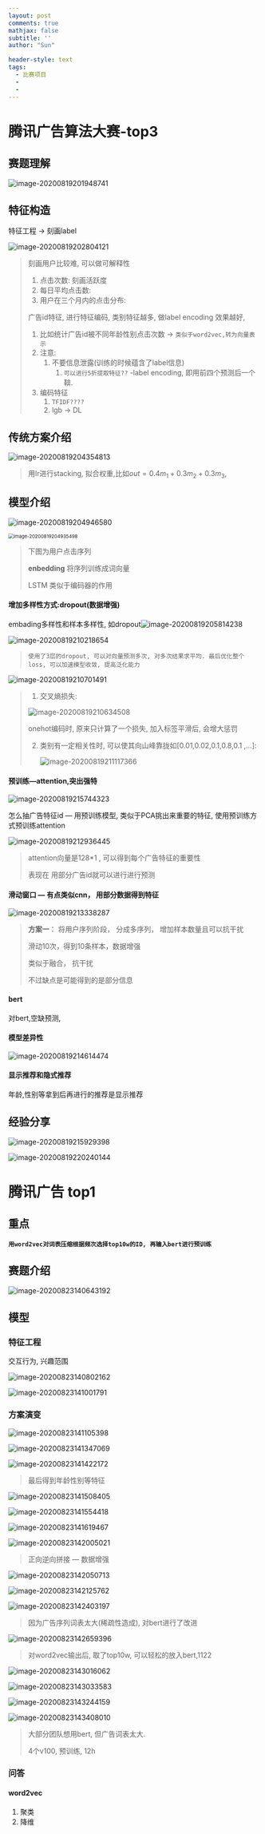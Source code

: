 ```yaml
---
layout: post
comments: true
mathjax: false
subtitle: ''
author: "Sun"

header-style: text
tags:
  - 比赛项目	
  - 
  - 
---
```


# 腾讯广告算法大赛-top3

## 赛题理解

![image-20200819201948741](/img/in-post/20_07/image-20200819201948741.png)

## 特征构造

特征工程 -> 刻画label

![image-20200819202804121](/img/in-post/20_07/image-20200819202804121.png)

> 刻画用户比较难, 可以做可解释性
>
> 1. 点击次数: 刻画活跃度
> 2. 每日平均点击数: 
> 3. 用户在三个月内的点击分布: 
>
> 广告id特征, 进行特征编码, 类别特征越多, 做label encoding 效果越好, 
>
> 1. 比如统计广告id被不同年龄性别点击次数 -> `类似于word2vec,转为向量表示`
> 2. 注意:
>    1. 不要信息泄露(训练的时候蕴含了label信息) 
>       1. `可以进行5折提取特征??` -label encoding, 即用前四个预测后一个鞥.
> 3. 编码特征
>    1. `TFIDF????`
>    2. lgb -> DL 

## 传统方案介绍

![image-20200819204354813](/img/in-post/20_07/image-20200819204354813.png)

> 用lr进行stacking, 拟合权重,比如$out = 0.4m_1+0.3m_2+0.3m_3$,

## 模型介绍



![image-20200819204946580](/img/in-post/20_07/image-20200819204946580.png)

<img src="/img/in-post/20_07/image-20200819204935498.png" alt="image-20200819204935498" style="zoom:67%;" />

> 下图为用户点击序列
>
> **enbedding** 将序列训练成词向量
>
> LSTM  类似于编码器的作用
>
> 

#### 增加多样性方式:dropout(数据增强)

embading多样性和样本多样性, 如dropout![image-20200819205814238](/img/in-post/20_07/image-20200819205814238.png)

![image-20200819210218654](/img/in-post/20_07/image-20200819210218654.png)

> `使用了3层的dropout, 可以对向量预测多次, 对多次结果求平均. 最后优化整个loss, 可以加速模型收敛, 提高泛化能力`

![image-20200819210701491](/img/in-post/20_07/image-20200819210701491.png)

> 1. 交叉熵损失:
>
> ![image-20200819210634508](/img/in-post/20_07/image-20200819210634508.png)
>
> onehot编码时, 原来只计算了一个损失,    加入标签平滑后, 会增大惩罚
>
> 2. 类别有一定相关性时, 可以使其向山峰靠拢如[0.01,0.02,0.1,0.8,0.1 ,…]:
>
>    ![image-20200819211117366](/img/in-post/20_07/image-20200819211117366.png)

#### 预训练—attention,突出强特

![image-20200819215744323](/img/in-post/20_07/image-20200819215744323.png)

怎么抽广告特征id — 用预训练模型, 类似于PCA挑出来重要的特征, 使用预训练方式预训练attention

![image-20200819212936445](/img/in-post/20_07/image-20200819212936445.png)

> attention向量是128*1 , 可以得到每个广告特征的重要性
>
> 表现在 用部分广告id就可以进行进行预测

#### 滑动窗口 — 有点类似cnn， 用部分数据得到特征

![image-20200819213338287](/img/in-post/20_07/image-20200819213338287.png)

> **方案一**： 将用户序列阶段， 分成多序列， 增加样本数量且可以抗干扰
>
> 滑动10次，得到10条样本，数据增强
>
> 类似于融合， 抗干扰
>
> 不过缺点是可能得到的是部分信息









#### bert

对bert,空缺预测,

#### 模型差异性

![image-20200819214614474](/img/in-post/20_07/image-20200819214614474.png)

####  显示推荐和隐式推荐

年龄,性别等拿到后再进行的推荐是显示推荐

## 经验分享

![image-20200819215929398](/img/in-post/20_07/image-20200819215929398.png)

![image-20200819220240144](/img/in-post/20_07/image-20200819220240144.png)



# 腾讯广告 top1

## 重点

**`用word2vec对词表压缩根据频次选择top10w的ID, 再输入bert进行预训练`**

## 赛题介绍



![image-20200823140643192](/img/in-post/20_07/image-20200823140643192.png)

## 模型

### 特征工程

交互行为, 兴趣范围

![image-20200823140802162](/img/in-post/20_07/image-20200823140802162.png)

![image-20200823141001791](/img/in-post/20_07/image-20200823141001791.png)

### 方案演变

![image-20200823141105398](/img/in-post/20_07/image-20200823141105398.png)



![image-20200823141347069](/img/in-post/20_07/image-20200823141347069.png)

![image-20200823141422172](/img/in-post/20_07/image-20200823141422172.png)

> 最后得到年龄性别等特征

![image-20200823141508405](/img/in-post/20_07/image-20200823141508405.png)

![image-20200823141554418](/img/in-post/20_07/image-20200823141554418.png)

![image-20200823141619467](/img/in-post/20_07/image-20200823141619467.png)



![image-20200823142005021](/img/in-post/20_07/image-20200823142005021.png)

> 正向逆向拼接 — 数据增强

![image-20200823142050713](/img/in-post/20_07/image-20200823142050713.png)

![image-20200823142125762](/img/in-post/20_07/image-20200823142125762.png)

![image-20200823142403197](/img/in-post/20_07/image-20200823142403197.png)

> 因为广告序列词表太大(稀疏性造成), 对bert进行了改进

![image-20200823142659396](/img/in-post/20_07/image-20200823142659396.png)

> 对word2vec输出后, 取了top10w, 可以轻松的放入bert,1122

![image-20200823143016062](/img/in-post/20_07/image-20200823143016062.png)

![image-20200823143033583](/img/in-post/20_07/image-20200823143033583.png)

![image-20200823143244159](/img/in-post/20_07/image-20200823143244159.png)

![image-20200823143408010](/img/in-post/20_07/image-20200823143408010.png)

> 大部分团队想用bert, 但广告词表太大.
>
> 4个v100, 预训练, 12h
>
> 

### 问答

#### word2vec

1. 聚类
2. 降维

























































​		